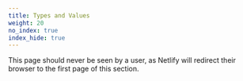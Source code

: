 ```yaml
---
title: Types and Values
weight: 20
no_index: true
index_hide: true
---
```


This page should never be seen by a user, as Netlify will redirect their
browser to the first page of this section.
